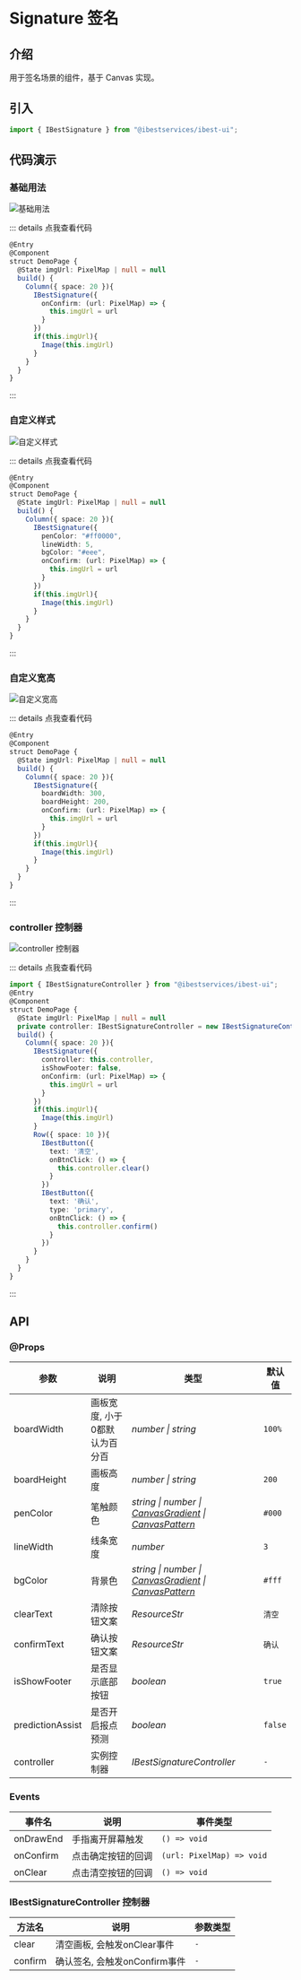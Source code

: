 # Signature 签名

## 介绍

用于签名场景的组件，基于 Canvas 实现。
 
## 引入

```ts
import { IBestSignature } from "@ibestservices/ibest-ui";
```

## 代码演示

### 基础用法

![基础用法](./images/base.png)

::: details 点我查看代码
```ts
@Entry
@Component
struct DemoPage {
  @State imgUrl: PixelMap | null = null
  build() {
    Column({ space: 20 }){
      IBestSignature({
        onConfirm: (url: PixelMap) => {
          this.imgUrl = url
        }
      })
      if(this.imgUrl){
        Image(this.imgUrl)
      }
    }
  }
}
```
:::

### 自定义样式

![自定义样式](./images/custom-style.png)

::: details 点我查看代码
```ts
@Entry
@Component
struct DemoPage {
  @State imgUrl: PixelMap | null = null
  build() {
    Column({ space: 20 }){
      IBestSignature({
        penColor: "#ff0000",
        lineWidth: 5,
        bgColor: "#eee",
        onConfirm: (url: PixelMap) => {
          this.imgUrl = url
        }
      })
      if(this.imgUrl){
        Image(this.imgUrl)
      }
    }
  }
}
```
:::

### 自定义宽高

![自定义宽高](./images/custom-size.png)

::: details 点我查看代码
```ts
@Entry
@Component
struct DemoPage {
  @State imgUrl: PixelMap | null = null
  build() {
    Column({ space: 20 }){
      IBestSignature({
        boardWidth: 300,
        boardHeight: 200,
        onConfirm: (url: PixelMap) => {
          this.imgUrl = url
        }
      })
      if(this.imgUrl){
        Image(this.imgUrl)
      }
    }
  }
}
```
:::

### controller 控制器

![controller 控制器](./images/controller.png)

::: details 点我查看代码
```ts
import { IBestSignatureController } from "@ibestservices/ibest-ui";
@Entry
@Component
struct DemoPage {
  @State imgUrl: PixelMap | null = null
  private controller: IBestSignatureController = new IBestSignatureController()
  build() {
    Column({ space: 20 }){
      IBestSignature({
        controller: this.controller,
        isShowFooter: false,
        onConfirm: (url: PixelMap) => {
          this.imgUrl = url
        }
      })
      if(this.imgUrl){
        Image(this.imgUrl)
      }
      Row({ space: 10 }){
        IBestButton({
          text: '清空',
          onBtnClick: () => {
            this.controller.clear()
          }
        })
        IBestButton({
          text: '确认',
          type: 'primary',
          onBtnClick: () => {
            this.controller.confirm()
          }
        })
      }
    }
  }
}
```
:::

## API

### @Props

| 参数         | 说明                                          | 类型      | 默认值     |
| ------------ | ---------------------------------------------| --------- | ---------- |
| boardWidth   | 画板宽度, 小于0都默认为百分百                    | _number \| string_  | `100%` |
| boardHeight  | 画板高度                                      | _number \| string_ |  `200`  |
| penColor     | 笔触颜色                                      | _string \| number \| <a href="https://developer.huawei.com/consumer/cn/doc/harmonyos-references-V5/ts-components-canvas-canvasgradient-V5" target="__blank">CanvasGradient</a> \| <a href="https://developer.huawei.com/consumer/cn/doc/harmonyos-references-V5/ts-components-canvas-canvaspattern-V5#canvaspattern" target="__blank">CanvasPattern</a>_ | `#000` |
| lineWidth    | 线条宽度                                       | _number_ | `3` |
| bgColor      | 背景色                                         | _string \| number \| <a href="https://developer.huawei.com/consumer/cn/doc/harmonyos-references-V5/ts-components-canvas-canvasgradient-V5" target="__blank">CanvasGradient</a> \| <a href="https://developer.huawei.com/consumer/cn/doc/harmonyos-references-V5/ts-components-canvas-canvaspattern-V5#canvaspattern" target="__blank">CanvasPattern</a>_ | `#fff` |
| clearText    | 清除按钮文案                                    | _ResourceStr_ | `清空` |
| confirmText  | 确认按钮文案                                    | _ResourceStr_ | `确认` |
| isShowFooter | 是否显示底部按钮                                 | _boolean_ | `true` |
| predictionAssist| 是否开启报点预测                             | _boolean_ | `false` |
| controller   | 实例控制器                                      | _IBestSignatureController_ | `-` |

### Events

| 事件名     | 说明             | 事件类型  |
| ----------| -----------------| -------- |
| onDrawEnd | 手指离开屏幕触发   | `() => void` |
| onConfirm | 点击确定按钮的回调 | `(url: PixelMap) => void` |
| onClear   | 点击清空按钮的回调 | `() => void` |

### IBestSignatureController 控制器
| 方法名     | 说明                            | 参数类型  |
| ----------| ------------------------------ | -------- |
| clear     | 清空画板, 会触发onClear事件       | `-` |
| confirm   | 确认签名, 会触发onConfirm事件     | `-` |